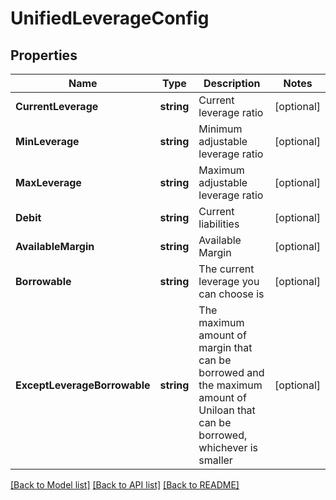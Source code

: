 # UnifiedLeverageConfig

## Properties

Name | Type | Description | Notes
------------ | ------------- | ------------- | -------------
**CurrentLeverage** | **string** | Current leverage ratio | [optional] 
**MinLeverage** | **string** | Minimum adjustable leverage ratio | [optional] 
**MaxLeverage** | **string** | Maximum adjustable leverage ratio | [optional] 
**Debit** | **string** | Current liabilities | [optional] 
**AvailableMargin** | **string** | Available Margin | [optional] 
**Borrowable** | **string** | The current leverage you can choose is | [optional] 
**ExceptLeverageBorrowable** | **string** | The maximum amount of margin that can be borrowed and the maximum amount of Uniloan that can be borrowed, whichever is smaller | [optional] 

[[Back to Model list]](../README.md#documentation-for-models) [[Back to API list]](../README.md#documentation-for-api-endpoints) [[Back to README]](../README.md)


